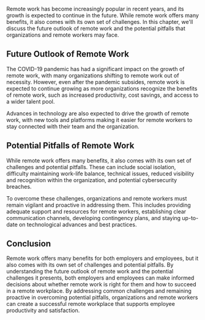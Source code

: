 
Remote work has become increasingly popular in recent years, and its growth is expected to continue in the future. While remote work offers many benefits, it also comes with its own set of challenges. In this chapter, we'll discuss the future outlook of remote work and the potential pitfalls that organizations and remote workers may face.

Future Outlook of Remote Work
-----------------------------

The COVID-19 pandemic has had a significant impact on the growth of remote work, with many organizations shifting to remote work out of necessity. However, even after the pandemic subsides, remote work is expected to continue growing as more organizations recognize the benefits of remote work, such as increased productivity, cost savings, and access to a wider talent pool.

Advances in technology are also expected to drive the growth of remote work, with new tools and platforms making it easier for remote workers to stay connected with their team and the organization.

Potential Pitfalls of Remote Work
---------------------------------

While remote work offers many benefits, it also comes with its own set of challenges and potential pitfalls. These can include social isolation, difficulty maintaining work-life balance, technical issues, reduced visibility and recognition within the organization, and potential cybersecurity breaches.

To overcome these challenges, organizations and remote workers must remain vigilant and proactive in addressing them. This includes providing adequate support and resources for remote workers, establishing clear communication channels, developing contingency plans, and staying up-to-date on technological advances and best practices.

Conclusion
----------

Remote work offers many benefits for both employers and employees, but it also comes with its own set of challenges and potential pitfalls. By understanding the future outlook of remote work and the potential challenges it presents, both employers and employees can make informed decisions about whether remote work is right for them and how to succeed in a remote workplace. By addressing common challenges and remaining proactive in overcoming potential pitfalls, organizations and remote workers can create a successful remote workplace that supports employee productivity and satisfaction.
